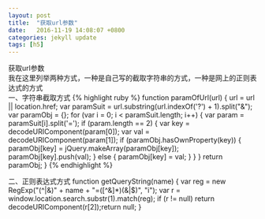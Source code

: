 ```yaml
---
layout: post
title:  "获取url参数"
date:   2016-11-19 14:08:07 +0800
categories: jekyll update
tags: [h5]
---
```

获取url参数    
我在这里列举两种方式，一种是自己写的截取字符串的方式，一种是网上的正则表达式的方式  
一、字符串截取方式
{% highlight ruby %}
function paramOfUrl(url) {
	url = url || location.href;
	var paramSuit = url.substring(url.indexOf('?') + 1).split("&");
	var paramObj = {};
	for (var i = 0; i < paramSuit.length; i++) {
		var param = paramSuit[i].split('=');
		if (param.length == 2) {
			var key = decodeURIComponent(param[0]);
			var val = decodeURIComponent(param[1]);
			if (paramObj.hasOwnProperty(key)) {
				paramObj[key] = jQuery.makeArray(paramObj[key]);
				paramObj[key].push(val);
			} else {
				paramObj[key] = val;
			}
		}
	}
	return paramObj;
}
{% endhighlight %}

二、正则表达式方式
function getQueryString(name) {
	var reg = new RegExp("(^|&)" + name + "=([^&]*)(&|$)", "i");
	var r = window.location.search.substr(1).match(reg);
	if (r != null) return decodeURIComponent(r[2]);return null;
}




